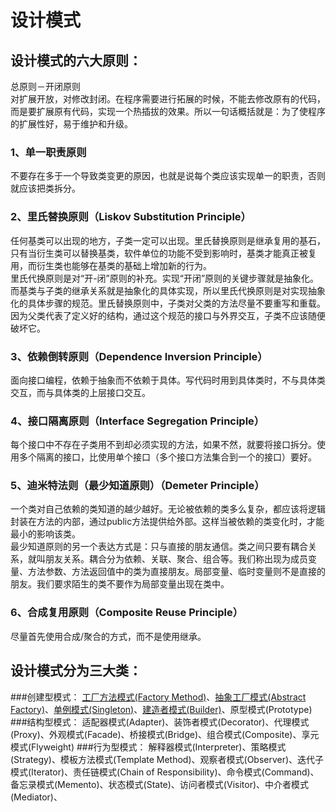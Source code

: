 # 设计模式

## 设计模式的六大原则：
总原则－开闭原则   
对扩展开放，对修改封闭。在程序需要进行拓展的时候，不能去修改原有的代码，而是要扩展原有代码，实现一个热插拔的效果。所以一句话概括就是：为了使程序的扩展性好，易于维护和升级。

### 1、单一职责原则
不要存在多于一个导致类变更的原因，也就是说每个类应该实现单一的职责，否则就应该把类拆分。

### 2、里氏替换原则（Liskov Substitution Principle）
任何基类可以出现的地方，子类一定可以出现。里氏替换原则是继承复用的基石，只有当衍生类可以替换基类，软件单位的功能不受到影响时，基类才能真正被复用，而衍生类也能够在基类的基础上增加新的行为。   
里氏代换原则是对“开-闭”原则的补充。实现“开闭”原则的关键步骤就是抽象化。而基类与子类的继承关系就是抽象化的具体实现，所以里氏代换原则是对实现抽象化的具体步骤的规范。里氏替换原则中，子类对父类的方法尽量不要重写和重载。因为父类代表了定义好的结构，通过这个规范的接口与外界交互，子类不应该随便破坏它。

### 3、依赖倒转原则（Dependence Inversion Principle）
面向接口编程，依赖于抽象而不依赖于具体。写代码时用到具体类时，不与具体类交互，而与具体类的上层接口交互。

### 4、接口隔离原则（Interface Segregation Principle）
每个接口中不存在子类用不到却必须实现的方法，如果不然，就要将接口拆分。使用多个隔离的接口，比使用单个接口（多个接口方法集合到一个的接口）要好。

### 5、迪米特法则（最少知道原则）（Demeter Principle）
一个类对自己依赖的类知道的越少越好。无论被依赖的类多么复杂，都应该将逻辑封装在方法的内部，通过public方法提供给外部。这样当被依赖的类变化时，才能最小的影响该类。   
最少知道原则的另一个表达方式是：只与直接的朋友通信。类之间只要有耦合关系，就叫朋友关系。耦合分为依赖、关联、聚合、组合等。我们称出现为成员变量、方法参数、方法返回值中的类为直接朋友。局部变量、临时变量则不是直接的朋友。我们要求陌生的类不要作为局部变量出现在类中。

### 6、合成复用原则（Composite Reuse Principle）
尽量首先使用合成/聚合的方式，而不是使用继承。

## 设计模式分为三大类：
###创建型模式：
[工厂方法模式(Factory Method)](https://github.com/jialechan/design_patterns/blob/master/%E5%B7%A5%E5%8E%82%E6%96%B9%E6%B3%95%E6%A8%A1%E5%BC%8F.md)、[抽象工厂模式(Abstract Factory)](https://github.com/jialechan/design_patterns/blob/master/%E6%8A%BD%E8%B1%A1%E5%B7%A5%E5%8E%82%E6%A8%A1%E5%BC%8F.md)、[单例模式(Singleton)](https://github.com/jialechan/design_patterns/blob/master/%E5%8D%95%E4%BE%8B%E6%A8%A1%E5%BC%8F.md)、[建造者模式(Builder)](https://github.com/jialechan/design_patterns/blob/master/%E5%BB%BA%E9%80%A0%E8%80%85%E6%A8%A1%E5%BC%8F.md)、原型模式(Prototype)
###结构型模式：
适配器模式(Adapter)、装饰者模式(Decorator)、代理模式(Proxy)、外观模式(Facade)、桥接模式(Bridge)、组合模式(Composite)、享元模式(Flyweight)
###行为型模式：
解释器模式(Interpreter)、策略模式(Strategy)、模板方法模式(Template Method)、观察者模式(Observer)、迭代子模式(Iterator)、责任链模式(Chain of Responsibility)、命令模式(Command)、备忘录模式(Memento)、状态模式(State)、访问者模式(Visitor)、中介者模式(Mediator)、
